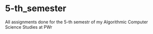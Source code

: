 # 5-th_semester
All assignments done for the 5-th semestr of my Algorithmic Computer Science Studies at PWr 
